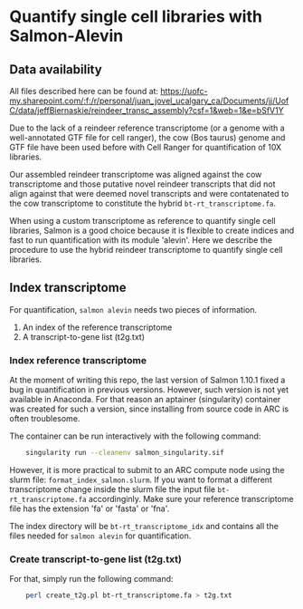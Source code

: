 # Quantify single cell libraries with Salmon-Alevin

## Data availability
All files described here can be found at:
https://uofc-my.sharepoint.com/:f:/r/personal/juan_jovel_ucalgary_ca/Documents/jj/UofC/data/jeffBiernaskie/reindeer_transc_assembly?csf=1&web=1&e=bSfV1Y


Due to the lack of a reindeer reference transcriptome (or a genome with a well-annotated GTF file for cell ranger), the cow (Bos taurus) genome and GTF file have been used before with Cell Ranger for quantification of 10X libraries.

Our assembled reindeer transcriptome was aligned against the cow transcriptome and those putative novel reindeer transcripts that did not align against that were deemed novel transcripts and were contatenated to the cow transcriptome to constitute the hybrid `bt-rt_transcriptome.fa`. 

When using a custom transcriptome as reference to quantify single cell libraries, Salmon is a good choice because it is flexible to create indices and fast to run quantification with its module 'alevin'. Here we describe the procedure to use the hybrid reindeer transcriptome to quantify single cell libraries.

## Index transcriptome

For quantification, `salmon alevin` needs two pieces of information.

1. An index of the reference transcriptome
2. A transcript-to-gene list (t2g.txt)

### Index reference transcriptome

At the moment of writing this repo, the last version of Salmon 1.10.1 fixed a bug in quantification in previous versions. However, such version is not yet available in Anaconda. For that reason an aptainer (singularity) container was created for such a version, since installing from source code in ARC is often troublesome.

The container can be run interactively with the following command:

```bash
    singularity run --cleanenv salmon_singularity.sif
```
However, it is more practical to submit to an ARC compute node using the slurm file: `format_index_salmon.slurm`. If you want to format a different transcriptome change inside the slurm file the input file `bt-rt_transcriptome.fa` accordinginly. Make sure your reference transcriptome file has the extension 'fa' or 'fasta' or 'fna'.

The index directory will be `bt-rt_transcriptome_idx` and contains all the files needed for `salmon alevin` for quantification. 

### Create transcript-to-gene list (t2g.txt)

For that, simply run the following command:

```bash
    perl create_t2g.pl bt-rt_transcriptome.fa > t2g.txt
```

